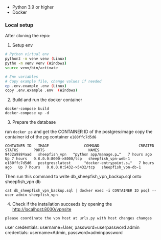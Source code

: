 
- Python 3.9 or higher
- Docker  

### Local setup

After cloning the repo:

1. Setup env

```bash
# Python virtual env
python3 -m venv venv (Linux)
pytho -m venv venv (Windows)
source venv/bin/activate
```

```bash
# Env variables
# Copy example file, change values if needed
cp .env.example .env (Linux)
copy .env.example .env  (Windows)
```

2. Build and run the docker container
```
docker-compose build
docker-compose up -d
```

3. Prepare the database 

run `docker ps` and get the CONTAINER ID of the postgres:image
copy the container id of the pg container `e180ffc7d5d6`

```
CONTAINER ID   IMAGE                COMMAND                  CREATED       STATUS       PORTS                    NAMES
9432a9884aad   sheepfish_vpn   "python app/manage.p…"   7 hours ago   Up 7 hours   0.0.0.0:8000->8000/tcp   sheepfish_vpn-web-1
e180ffc7d5d6   postgres:latest      "docker-entrypoint.s…"   7 hours ago   Up 7 hours   0.0.0.0:5432->5432/tcp   sheepfish_vpn-db-1
```

Then run this command to write db_sheepfish_vpn_backup.sql onto sheepfish_vpn db

```
cat db_sheepfish_vpn_backup.sql | docker exec -i CONTAINER ID psql --user admin sheepfish_vpn
```
4. Check if the installation succeeds by opening the [http://localhost:8000/vpnsite]()
```
please coordinate the vpn host at urls.py with host changes changes
```
user credentials: username=User, password=userpassword
admin credentials: username=Admin, password=adminpassword

